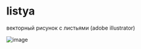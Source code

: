 # listya
векторный рисунок с листьями (adobe illustrator)

![image](https://github.com/user-attachments/assets/b913366c-2670-43a7-96ff-8918fb8cf80a)
